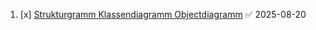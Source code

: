 1. [x] [Strukturgramm Klassendiagramm Objectdiagramm](Strukturgramm%20Klassendiagramm%20Objectdiagramm.md) ✅ 2025-08-20